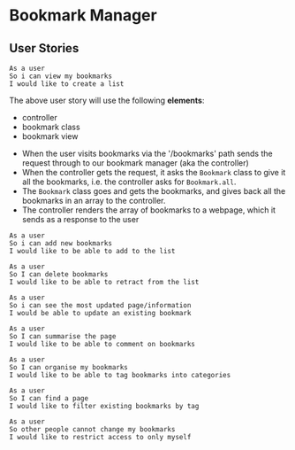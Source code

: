 # Bookmark Manager

## User Stories

```
As a user
So i can view my bookmarks
I would like to create a list
```
The above user story will use the following **elements**:
* controller
* bookmark class
* bookmark view

- When the user visits bookmarks via the '/bookmarks' path sends the request through to our bookmark manager (aka the controller)
- When the controller gets the request, it asks the `Bookmark` class to give it all the bookmarks, i.e. the controller asks for `Bookmark.all`.
- The `Bookmark` class goes and gets the bookmarks, and gives back all the bookmarks in an array to the controller.
- The controller renders the array of bookmarks to a webpage, which it sends as a response to the user

```
As a user
So i can add new bookmarks
I would like to be able to add to the list
```

```
As a user
So I can delete bookmarks
I would like to be able to retract from the list
```

```
As a user
So i can see the most updated page/information
I would be able to update an existing bookmark
```

```
As a user
So I can summarise the page
I would like to be able to comment on bookmarks
```

```
As a user
So I can organise my bookmarks
I would like to be able to tag bookmarks into categories
```

```
As a user
So I can find a page
I would like to filter existing bookmarks by tag
```

```
As a user
So other people cannot change my bookmarks
I would like to restrict access to only myself
```
